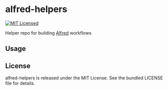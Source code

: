 alfred-helpers
==========

[![MIT Licensed](https://img.shields.io/badge/license-MIT-green.svg)](https://tldrlegal.com/license/mit-license)

Helper repo for building [Alfred](https://www.alfredapp.com/) workflows

## Usage

## License

alfred-helpers is released under the MIT License. See the bundled LICENSE file for details.

